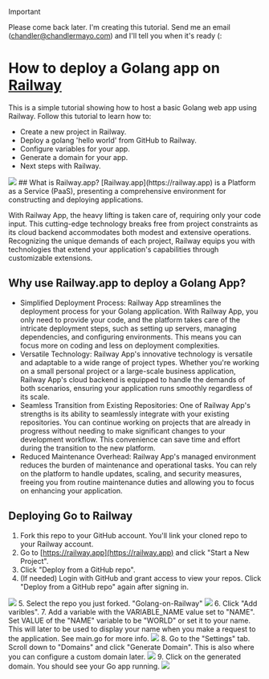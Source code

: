 > [!IMPORTANT]  
> Please come back later. I'm creating this tutorial. Send me an email (chandler@chandlermayo.com) and I'll tell you when it's ready (:


# How to deploy a Golang app on [Railway](https://railway.app)
This is a simple tutorial showing how to host a basic Golang web app using Railway. Follow this tutorial to learn how to:

- Create a new project in Railway.
- Deploy a golang 'hello world' from GitHub to Railway.
- Configure variables for your app.
- Generate a domain for your app.
- Next steps with Railway.

<img src="https://github.com/chandler767/Golang-on-Railway/Golang-on-Railway/tutorial-images/i6.PNG" max-width="375"/>
## What is Railway.app?
[Railway.app](https://railway.app) is a Platform as a Service (PaaS), presenting a comprehensive environment for constructing and deploying applications.

With Railway App, the heavy lifting is taken care of, requiring only your code input. This cutting-edge technology breaks free from project constraints as its cloud backend accommodates both modest and extensive operations. Recognizing the unique demands of each project, Railway equips you with technologies that extend your application's capabilities through customizable extensions.

## Why use Railway.app to deploy a Golang App?

* Simplified Deployment Process: Railway App streamlines the deployment process for your Golang application. With Railway App, you only need to provide your code, and the platform takes care of the intricate deployment steps, such as setting up servers, managing dependencies, and configuring environments. This means you can focus more on coding and less on deployment complexities.
* Versatile Technology: Railway App's innovative technology is versatile and adaptable to a wide range of project types. Whether you're working on a small personal project or a large-scale business application, Railway App's cloud backend is equipped to handle the demands of both scenarios, ensuring your application runs smoothly regardless of its scale.
* Seamless Transition from Existing Repositories: One of Railway App's strengths is its ability to seamlessly integrate with your existing repositories. You can continue working on projects that are already in progress without needing to make significant changes to your development workflow. This convenience can save time and effort during the transition to the new platform.
* Reduced Maintenance Overhead: Railway App's managed environment reduces the burden of maintenance and operational tasks. You can rely on the platform to handle updates, scaling, and security measures, freeing you from routine maintenance duties and allowing you to focus on enhancing your application.

## Deploying Go to Railway

1. Fork this repo to your GitHub account. You'll link your cloned repo to your Railway account. 
2. Go to [https://railway.app](https://railway.app) and click "Start a New Project".
3. Click "Deploy from a GitHub repo".
4. (If needed) Login with GitHub and grant access to view your repos. Click "Deploy from a GitHub repo" again after signing in.
<img src="https://github.com/chandler767/Golang-on-Railway/Golang-on-Railway/tutorial-images/i1.PNG" max-width="375"/>
5. Select the repo you just forked. "Golang-on-Railway"
<img src="https://github.com/chandler767/Golang-on-Railway/Golang-on-Railway/tutorial-images/i2.PNG" max-width="375"/>
6. Click "Add varibles".
7. Add a variable with the VARIABLE_NAME value set to "NAME". Set VALUE of the "NAME" variable to be "WORLD" or set it to your name. This will later to be used to display your name when you make a request to the application. See main.go for more info.
<img src="https://github.com/chandler767/Golang-on-Railway/Golang-on-Railway/tutorial-images/i3.PNG" max-width="375"/>
8. Go to the "Settings" tab. Scroll down to "Domains" and click "Generate Domain". This is also where you can configure a custom domain later.
<img src="https://github.com/chandler767/Golang-on-Railway/Golang-on-Railway/tutorial-images/i4.PNG" max-width="375"/>
9. Click on the generated domain. You should see your Go app running.
<img src="https://github.com/chandler767/Golang-on-Railway/Golang-on-Railway/tutorial-images/i5.PNG" max-width="375"/>


